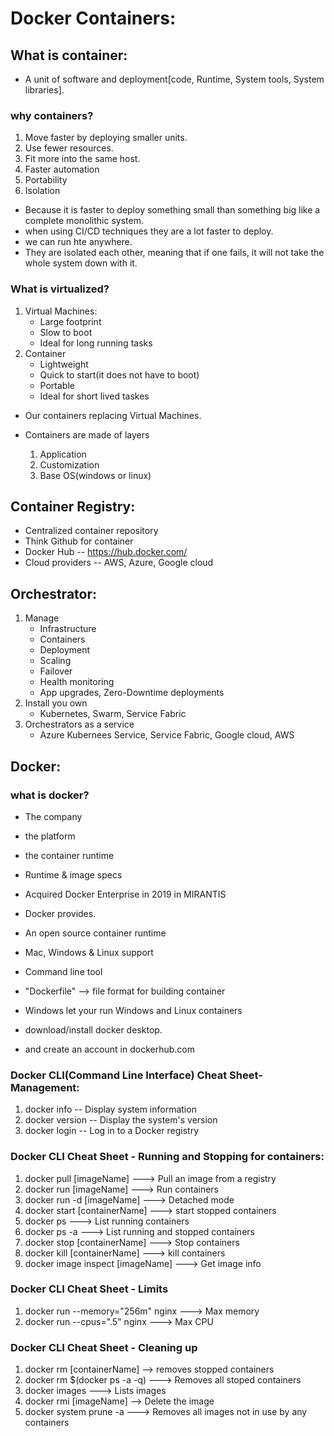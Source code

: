 # Docker Containers:

## What is container:
* A unit of software and deployment[code, Runtime, System tools, System libraries].

### why containers?
1. Move faster by deploying smaller units.
2. Use fewer resources.
3. Fit more into the same host.
4. Faster automation
5. Portability
6. Isolation
   
* Because it is faster to deploy something small than something big like a complete monolithic system.
* when using CI/CD techniques they are a lot faster to deploy.
* we can run hte anywhere.
* They are isolated each other, meaning that if one fails, it will not take the whole system down with it.

### What is virtualized?
1. Virtual Machines:
     * Large footprint
     * Slow to boot
     * Ideal for long running tasks
2. Container
     * Lightweight
     * Quick to start(it does not have to boot)
     * Portable
     * Ideal for short lived taskes
* Our containers replacing Virtual Machines.

* Containers are made of layers
    1. Application   
    2. Customization                                   
    3. Base OS(windows or linux) 

       
## Container Registry:
* Centralized container repository
* Think Github for container
* Docker Hub
    -- https://hub.docker.com/
* Cloud providers
    -- AWS, Azure, Google cloud

## Orchestrator:
1. Manage
     * Infrastructure
     * Containers
     * Deployment
     * Scaling
     * Failover
     * Health monitoring
     * App upgrades, Zero-Downtime deployments
2. Install you own
     * Kubernetes, Swarm, Service Fabric
3. Orchestrators as a service
     * Azure Kubernees Service, Service Fabric, Google cloud, AWS

## Docker:
### what is docker?
* The company
* the platform
* the container runtime
* Runtime & image specs
* Acquired Docker Enterprise in 2019 in MIRANTIS

* Docker provides.
* An open source container runtime
* Mac, Windows & Linux support
* Command line tool
* "Dockerfile" --> file format for building container
* Windows let your run Windows and Linux containers

* download/install docker desktop.
* and create an account in dockerhub.com

### Docker CLI(Command Line Interface) Cheat Sheet-Management:
1. docker info
     -- Display system information
2. docker version
     -- Display the system's version
3. docker login
     -- Log in to a Docker registry

### Docker CLI Cheat Sheet - Running and Stopping for containers:
1. docker pull [imageName] ---> Pull an image from a registry
2. docker run [imageName] ---> Run containers
3. docker run -d [imageName] ---> Detached mode
4. docker start [containerName] ---> start stopped containers
5. docker ps ---> List running containers
6. docker ps -a ---> List running and stopped containers
7. docker stop [containerName] ---> Stop containers
8. docker kill [containerName] ---> kill containers
9. docker image inspect [imageName] ---> Get image info


### Docker CLI Cheat Sheet - Limits
1. docker run --memory="256m" nginx ---> Max memory
2. docker run --cpus=".5" nginx ---> Max CPU

### Docker CLI Cheat Sheet - Cleaning up
1. docker rm [containerName] --> removes stopped containers
2. docker rm $(docker ps -a -q) ---> Removes all stoped containers
3. docker images ---> Lists images
4. docker rmi [imageName] --> Delete the image
5. docker system prune -a ---> Removes all images not in use by any containers
